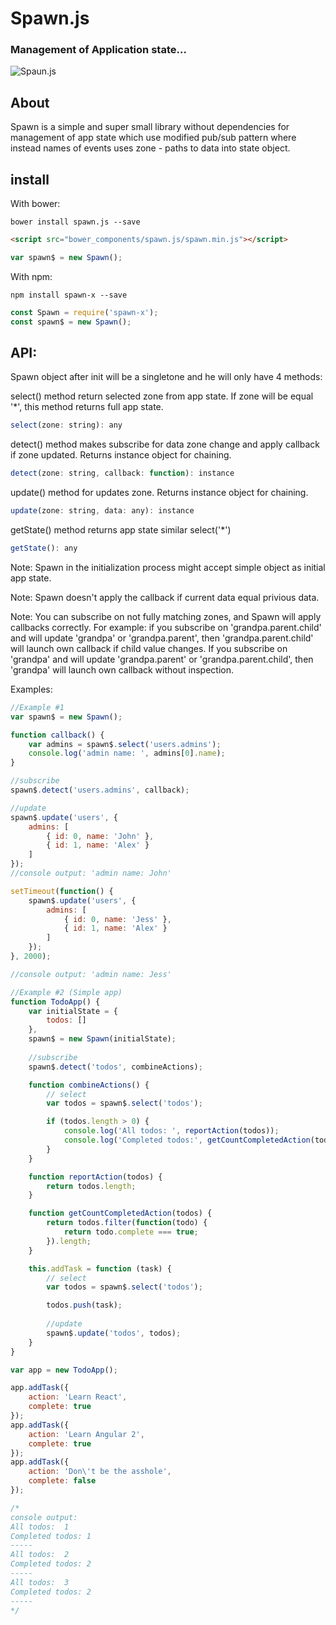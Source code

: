 # Spawn.js
### Management of Application state... 

![Spaun.js](http://2.bp.blogspot.com/_sBl2KZslg98/S_zpYQ4-mFI/AAAAAAAAAD0/5HAjyKHqt7w/s1600/spawn04.jpg)

## About
Spawn is a simple and super small library without dependencies for management of app state which use modified pub/sub pattern where instead names of events uses zone - paths to data into state object.


## install
With bower:
```
bower install spawn.js --save
```
```html
<script src="bower_components/spawn.js/spawn.min.js"></script>
```
```javascript
var spawn$ = new Spawn();
```
With npm:
```
npm install spawn-x --save
```
```javascript
const Spawn = require('spawn-x');
const spawn$ = new Spawn();
```
## API:
Spawn object after init will be a singletone and he will only have 4 methods:

select() method return selected zone from app state. If zone will be equal '*', this method returns full app state.
```javascript
select(zone: string): any 
```

detect() method makes subscribe for data zone change and apply callback if zone updated. Returns instance object for chaining.

```javascript
detect(zone: string, callback: function): instance
```

update() method for updates zone. Returns instance object for chaining.
```javascript
update(zone: string, data: any): instance 
```

getState() method returns app state similar select('*')
```javascript
getState(): any
```

Note: Spawn in the initialization process might accept simple object as initial app state.

Note: Spawn doesn't apply the callback if current data equal privious data.

Note: You can subscribe on not fully matching zones, and Spawn will apply callbacks correctly. For example: if you subscribe on 'grandpa.parent.child' and will update 'grandpa' or 'grandpa.parent', then 'grandpa.parent.child' will launch own callback if child value changes. If you subscribe on 'grandpa' and will update 'grandpa.parent' or 'grandpa.parent.child', then 'grandpa' will launch own callback without inspection.

Examples:
```javascript
//Example #1
var spawn$ = new Spawn();

function callback() {
    var admins = spawn$.select('users.admins');
    console.log('admin name: ', admins[0].name);
}

//subscribe
spawn$.detect('users.admins', callback);

//update
spawn$.update('users', {
	admins: [
		{ id: 0, name: 'John' },
		{ id: 1, name: 'Alex' }
	]
});
//console output: 'admin name: John'

setTimeout(function() {
	spawn$.update('users', {
		admins: [
			{ id: 0, name: 'Jess' },
			{ id: 1, name: 'Alex' }
		]
	});
}, 2000);

//console output: 'admin name: Jess'
```
```javascript
//Example #2 (Simple app)
function TodoApp() {
	var initialState = {
		todos: []
	},
	spawn$ = new Spawn(initialState);
	
    //subscribe
	spawn$.detect('todos', combineActions);

	function combineActions() {
	    // select
		var todos = spawn$.select('todos');

		if (todos.length > 0) {
			console.log('All todos: ', reportAction(todos));
			console.log('Completed todos:', getCountCompletedAction(todos));
		}
	}

	function reportAction(todos) {
		return todos.length;
	}

	function getCountCompletedAction(todos) {
		return todos.filter(function(todo) {
			return todo.complete === true;
		}).length;
	}

	this.addTask = function (task) {
	    // select
		var todos = spawn$.select('todos');

		todos.push(task);
		
	    //update
		spawn$.update('todos', todos);
	}
}

var app = new TodoApp();

app.addTask({
	action: 'Learn React',
	complete: true
});
app.addTask({
	action: 'Learn Angular 2',
	complete: true
});
app.addTask({
	action: 'Don\'t be the asshole',
	complete: false
});

/*
console output:
All todos:  1
Completed todos: 1
-----
All todos:  2
Completed todos: 2
-----
All todos:  3
Completed todos: 2
-----
*/
```